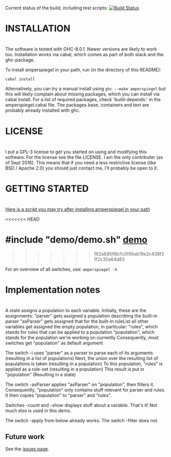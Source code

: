 Current status of the build, including test scripts:
[![Build Status](https://travis-ci.org/sjcjoosten/amperspiegel.svg?branch=master)](https://travis-ci.org/sjcjoosten/amperspiegel)

#
# INSTALLATION
# 

The software is tested with GHC-8.0.1.
Newer versions are likely to work too.
Installation works via cabal, which comes as part of both
stack and the ghc-package.

To install amperspiegel in your path, run (in the directory of this README):

```
cabal install
```

Alternatively, you can try a manual install using ``ghc --make amperspiegel``
but this will likely complain about missing packages, which you can install via
cabal install. For a list of required packages, check 'build-depends:' in the
amperspiegel.cabal file. The packages base, containers and text are probably
already installed with ghc.

#
# LICENSE
# 

I put a GPL-3 license to get you started on using and modifying this software.
For the license see the file LICENSE. I am the only contributer (as of Sept 2016).
This means that if you need a less restrictive license (like BSD / Apache 2.0) you
should just contact me, I'll probably be open to it.

#
# GETTING STARTED
#

[Here is a script you may try after installing amperspiegel in your path](demo/demo.sh)

<<<<<<< HEAD
<script src="https://gist.github.com/sjcjoosten/acb75a86c85e904949e777df1c6766f4.js"></script>
#include "demo/demo.sh"
[demo](demo/demo.sh)
=======
>>>>>>> 162a695f6b7c0f95eb19e2c438f21f2c30a64d83

For an overview of all switches, use:
``
amperspiegel -h
``

#
# Implementation notes
#

A state assigns a population to each variable.
Initially, these are the assignments:
  "parser" gets assigned a population describing the built-in parser
  "asParser" gets assigned that for the built-in ruleList
all other variables get assigned the empty population, in particular:
  "rules", which stands for rules that can be applied to a population
  "population", which stands for the population we're working on currently
    Consequently, most switches get "population" as default argument

The switch -i uses "parser" as a parser to parse each of its arguments  (resulting in a list of populations)
Next, the union over the resulting list of populations is taken         (resulting in a population)
To this population, "rules" is applied as a rule-set                    (resulting in a population)
This result is put in "population" (Resulting in a state)

The switch -asParser applies "asParser" on "population", then filters it.
Consequently, "population" only contains stuff relevant for parser and rules.
It then copies "population" to "parser" and "rules".

Switches -count and -show displays stuff about a variable.
That's it! Not much else is used in this demo.

The switch -apply from below already works. The switch -filter does not.

## Future work
 
See the [issues page](https://github.com/sjcjoosten/amperspiegel/issues?utf8=%E2%9C%93&q=is%3Aopen). 

